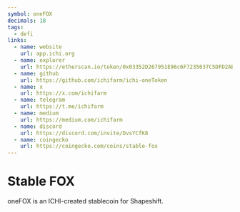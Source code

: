 ```yaml
---
symbol: oneFOX
decimals: 18
tags:
  - defi
links:
  - name: website
    url: app.ichi.org
  - name: explorer
    url: https://etherscan.io/token/0x03352D267951E96c6F7235037C5DFD2AB1466232
  - name: github
    url: https://github.com/ichifarm/ichi-oneToken
  - name: x
    url: https://x.com/ichifarm
  - name: telegram
    url: https://t.me/ichifarm
  - name: medium
    url: https://medium.com/ichifarm
  - name: discord
    url: https://discord.com/invite/DvsYCfK8
  - name: coingecko
    url: https://coingecko.com/coins/stable-fox
---
```


# Stable FOX

oneFOX is an ICHI-created stablecoin for Shapeshift.
